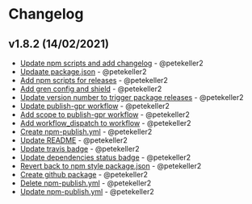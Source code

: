 # Changelog

## v1.8.2 (14/02/2021)
- [Update npm scripts and add changelog](https://github.com/petekeller2/grepord/commit/ce963cf947096e848c0c76b3669ccc5d5e8ef59b) - @petekeller2
- [Updaate package.json](https://github.com/petekeller2/grepord/commit/d4ab532e07b7901683edc15dd57d1f632f6f454e) - @petekeller2
- [Add npm scripts for releases](https://github.com/petekeller2/grepord/commit/7a4b0901d7a1c99905c096f75df291c5dbdb69e5) - @petekeller2
- [Add gren config and shield](https://github.com/petekeller2/grepord/commit/c0bab5528ce24638b6ea7acdd3777d3e25d9d35b) - @petekeller2
- [Update version number to trigger package releases](https://github.com/petekeller2/grepord/commit/b67b2f0702690b6994aa384ba4b5afcaf96706bb) - @petekeller2
- [Update publish-gpr workflow](https://github.com/petekeller2/grepord/commit/2277d46ec1a123fbe639adf2f88d9a4e162f5478) - @petekeller2
- [Add scope to publish-gpr workflow](https://github.com/petekeller2/grepord/commit/4ac547bbd751e552d415f4f03f0484001aab8f1a) - @petekeller2
- [Add workflow_dispatch to workflow](https://github.com/petekeller2/grepord/commit/22b34618a336bedf207aa96758bd64f41951eb71) - @petekeller2
- [Create npm-publish.yml](https://github.com/petekeller2/grepord/commit/2438823786e00a0b009dc30bef4487cb7ef09395) - @petekeller2
- [Update README](https://github.com/petekeller2/grepord/commit/42196d1acb858126d139a890feb62f418719d790) - @petekeller2
- [Update travis badge](https://github.com/petekeller2/grepord/commit/6b8d492b777993f16175d3627e27f923fe47b6ac) - @petekeller2
- [Update dependencies status badge](https://github.com/petekeller2/grepord/commit/fec1869b7174576d9a4359cb284bbee9005d1238) - @petekeller2
- [Revert back to npm style package.json](https://github.com/petekeller2/grepord/commit/d156662eb164bf7778c8a7d2bc4227bd4d6b00a2) - @petekeller2
- [Create github package](https://github.com/petekeller2/grepord/commit/015f957815c64095dd1ba648eeb845d382e556c8) - @petekeller2
- [Delete npm-publish.yml](https://github.com/petekeller2/grepord/commit/02736afd08522443b50d8588218c9c17e64d54ca) - @petekeller2
- [Update npm-publish.yml](https://github.com/petekeller2/grepord/commit/69245899fd3e8c32641765d8d06494e988b52b89) - @petekeller2
